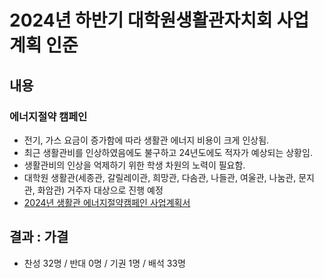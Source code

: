2024년 하반기 대학원생활관자치회 사업계획 인준
===

## 내용
### 에너지절약 캠페인
- 전기, 가스 요금이 증가함에 따라 생활관 에너지 비용이 크게 인상됨.
- 최근 생활관비를 인상하였음에도 불구하고 24년도에도 적자가 예상되는 상황임.
- 생활관비의 인상을 억제하기 위한 학생 차원의 노력이 필요함.
- 대학원 생활관(세종관, 갈릴레이관, 희망관, 다솜관, 나들관, 여울관, 나눔관, 문지관, 화암관) 거주자 대상으로 진행 예정
- [2024년 생활관 에너지절약캠페인 사업계획서](생활관_에너지절약_사업계획서.md)

## 결과 : 가결
- 찬성 32명 / 반대 0명 / 기권 1명 / 배석 33명
